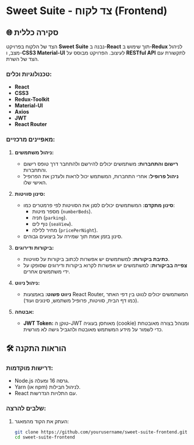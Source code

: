 # Sweet Suite - צד לקוח (Frontend)

## 🌐 סקירה כללית
הצד של הלקוח בפרויקט **Sweet Suite** נבנה ב-**React** תוך שימוש ב-**Redux** לניהול מצב, ו-**CSS3 Material-UI** לעיצוב. הפרויקט מבוסס על **RESTful API** לתקשורת עם הצד של השרת.

### טכנולוגיות וכלים:
- **React**
- **CSS3**
- **Redux-Toolkit**
- **Material-UI**
- **Axios**
- **JWT**
- **React Router**

### מאפיינים מרכזיים:
1. **ניהול משתמשים:**
   - **רישום והתחברות:** משתמשים יכולים להירשם ולהתחבר דרך טופס רישום והתחברות.
   - **ניהול פרופיל:** אחרי התחברות, המשתמש יכול לראות ולעדכן את הפרופיל האישי שלו.

2. **סינון סוויטות:**
   - **סינון מתקדם:** המשתמשים יכולים לסנן את הסוויטות לפי פרמטרים כמו:
     - מספר מיטות (`numberBeds`).
     - חניה (`parking`).
     - נוף לים (`seaView`).
     - מחיר ללילה (`pricePerNight`).
   - סינון בזמן אמת תוך שמירה על ביצועים גבוהים.

3. **ביקורות ודירוגים:**
   - **כתיבת ביקורות:** למשתמשים יש אפשרות לכתוב ביקורות על סוויטות.
   - **צפייה בביקורות:** למשתמשים יש אפשרות לקרוא ביקורות ודירוגים שסופקו על ידי משתמשים אחרים.

4. **ניהול ניווט:**
   - **ניווט פשוט:** באמצעות React Router, המשתמשים יכולים לנווט בין דפי האתר (כמו דף הבית, סוויטות, פרופיל משתמש, סינונים ועוד).

5. **אבטחה:**
   - **JWT Token:** טוקן ה-JWT מאוחסן בעוגיה (cookie) ומנוהל בצורה מאובטחת כדי לשמור על מידע המשתמש מאובטח ולהגביל גישה לא מורשית.

## 🛠️ הוראות התקנה

### דרישות מוקדמות:
- Node.js גרסה 16 ומעלה.
- Yarn (או npm) לניהול חבילות.
- React עם התלויות הנדרשות.

### שלבים להרצה:
1. העתק את הקוד מהמאגר:
   ```bash
   git clone https://github.com/yourusername/sweet-suite-frontend.git
   cd sweet-suite-frontend
